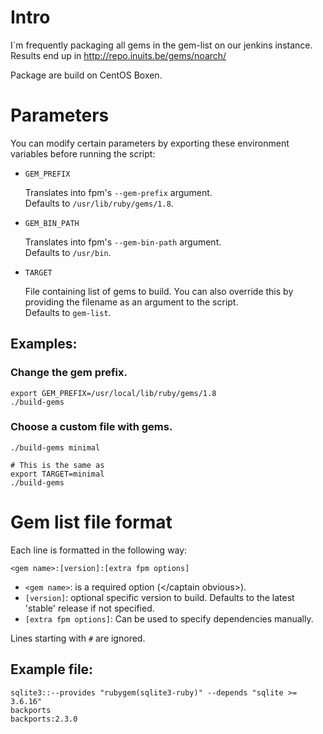 # Intro

I`m frequently packaging all gems in the gem-list on our jenkins instance.
Results end up in  http://repo.inuits.be/gems/noarch/

Package are build on CentOS Boxen.


# Parameters

You can modify certain parameters by exporting these environment variables before running the script:

* `GEM_PREFIX`

    Translates into fpm's `--gem-prefix` argument.<br/>
    Defaults to `/usr/lib/ruby/gems/1.8`.

* `GEM_BIN_PATH`

    Translates into fpm's `--gem-bin-path` argument.<br/>
    Defaults to `/usr/bin`.

* `TARGET`

    File containing list of gems to build. You can also override this by providing the filename as an argument to the script.<br/>
    Defaults to `gem-list`.


## Examples:

### Change the gem prefix.

    export GEM_PREFIX=/usr/local/lib/ruby/gems/1.8
    ./build-gems

### Choose a custom file with gems.

    ./build-gems minimal

    # This is the same as
    export TARGET=minimal
    ./build-gems

# Gem list file format

Each line is formatted in the following way:

`<gem name>:[version]:[extra fpm options]`

* `<gem name>`: is a required option (&lt;/captain obvious&gt;).
* `[version]`: optional specific version to build. Defaults to the latest 'stable' release if not specified.
* `[extra fpm options]`: Can be used to specify dependencies manually.

Lines starting with `#` are ignored.

## Example file:

    sqlite3::--provides "rubygem(sqlite3-ruby)" --depends "sqlite >= 3.6.16"
    backports
    backports:2.3.0

